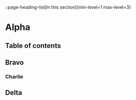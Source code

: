 ::page-heading-list[In this section]{min-level=1 max-level=3}

# Alpha

## Table of contents

## Bravo

### Charlie

## Delta
